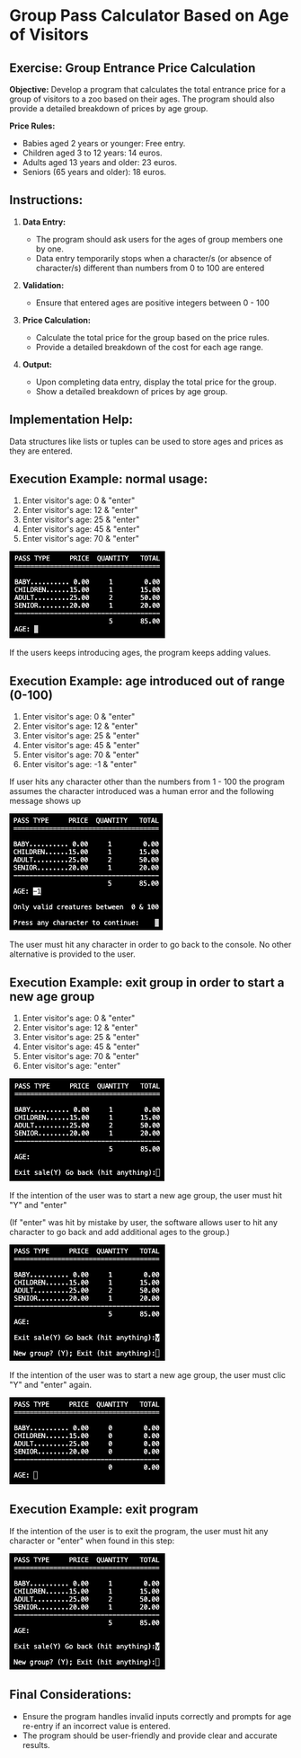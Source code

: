 # Group Pass Calculator Based on Age of Visitors

## Exercise: Group Entrance Price Calculation

**Objective:**
Develop a program that calculates the total entrance price for a group of visitors to a zoo based on their ages. The program should also provide a detailed breakdown of prices by age group.

**Price Rules:**
- Babies aged 2 years or younger: Free entry.
- Children aged 3 to 12 years: 14 euros.
- Adults aged 13 years and older: 23 euros.
- Seniors (65 years and older): 18 euros.

## Instructions:
1. **Data Entry:**
   - The program should ask users for the ages of group members one by one.
   - Data entry temporarily stops when a character/s (or absence of character/s) different than numbers from 0 to 100 are entered

2. **Validation:**
   - Ensure that entered ages are positive integers between 0 - 100

3. **Price Calculation:**
   - Calculate the total price for the group based on the price rules.
   - Provide a detailed breakdown of the cost for each age range.

4. **Output:**
   - Upon completing data entry, display the total price for the group.
   - Show a detailed breakdown of prices by age group.

## Implementation Help:
Data structures like lists or tuples can be used to store ages and prices as they are entered.

## Execution Example: normal usage:

1. Enter visitor's age: 0 & "enter"
2. Enter visitor's age: 12 & "enter"
3. Enter visitor's age: 25 & "enter"
4. Enter visitor's age: 45 & "enter"
5. Enter visitor's age: 70 & "enter"

![Console View 0](static/images/console_view0.png "Console View 0")

If the users keeps introducing ages, the program keeps adding values.

## Execution Example: age introduced out of range (0-100)

1. Enter visitor's age: 0 & "enter"
2. Enter visitor's age: 12 & "enter"
3. Enter visitor's age: 25 & "enter"
4. Enter visitor's age: 45 & "enter"
5. Enter visitor's age: 70 & "enter"
6. Enter visitor's age: -1 & "enter"

If user hits any character other than the numbers from 1 - 100 the program assumes the character introduced was a human error and the following message shows up

![Console View 1](static/images/console_view1.png "Console View 1")

The user must hit any character in order to go back to the console. No other alternative is provided to the user.

## Execution Example: exit group in order to start a new age group

1. Enter visitor's age: 0 & "enter"
2. Enter visitor's age: 12 & "enter"
3. Enter visitor's age: 25 & "enter"
4. Enter visitor's age: 45 & "enter"
5. Enter visitor's age: 70 & "enter"
6. Enter visitor's age: "enter"

![Console View 2](static/images/console_view2.png "Console View 2")

If the intention of the user was to start a new age group, the user must hit "Y" and "enter"

(If "enter" was hit by mistake by user, the software allows user to hit any character to go back and add additional ages to the group.)

![Console View 3](static/images/console_view3.png "Console View 3")

If the intention of the user was to start a new age group, the user must clic "Y" and "enter" again.

![Console View 4](static/images/console_view4.png "Console View 4")

## Execution Example: exit program

If the intention of the user is to exit the program, the user must hit any character or "enter" when found in this step:

![Console View 3](static/images/console_view3.png "Console View 3")

## Final Considerations:
- Ensure the program handles invalid inputs correctly and prompts for age re-entry if an incorrect value is entered.
- The program should be user-friendly and provide clear and accurate results.